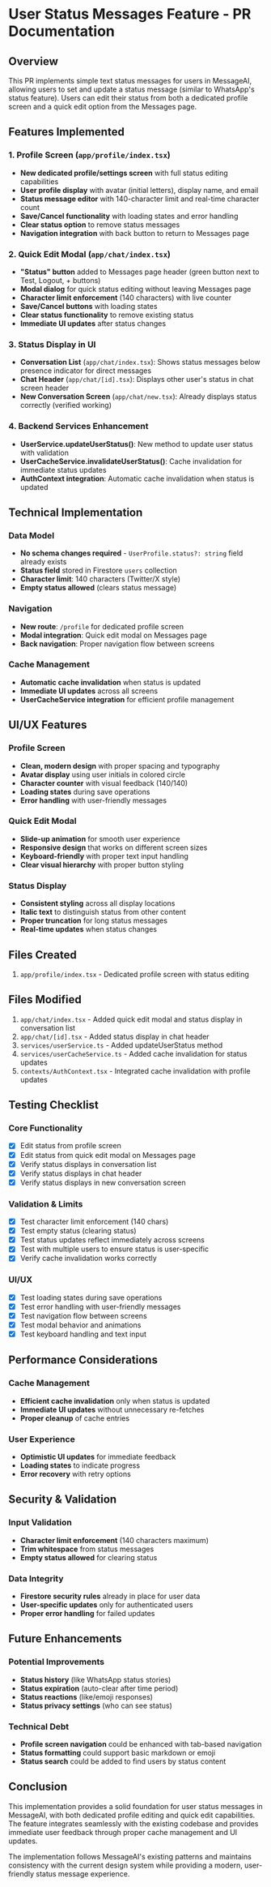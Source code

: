 # User Status Messages Feature - PR Documentation

## Overview

This PR implements simple text status messages for users in MessageAI, allowing users to set and update a status message (similar to WhatsApp's status feature). Users can edit their status from both a dedicated profile screen and a quick edit option from the Messages page.

## Features Implemented

### 1. Profile Screen (`app/profile/index.tsx`)

- **New dedicated profile/settings screen** with full status editing capabilities
- **User profile display** with avatar (initial letters), display name, and email
- **Status message editor** with 140-character limit and real-time character count
- **Save/Cancel functionality** with loading states and error handling
- **Clear status option** to remove status messages
- **Navigation integration** with back button to return to Messages page

### 2. Quick Edit Modal (`app/chat/index.tsx`)

- **"Status" button** added to Messages page header (green button next to Test, Logout, + buttons)
- **Modal dialog** for quick status editing without leaving Messages page
- **Character limit enforcement** (140 characters) with live counter
- **Save/Cancel buttons** with loading states
- **Clear status functionality** to remove existing status
- **Immediate UI updates** after status changes

### 3. Status Display in UI

- **Conversation List** (`app/chat/index.tsx`): Shows status messages below presence indicator for direct messages
- **Chat Header** (`app/chat/[id].tsx`): Displays other user's status in chat screen header
- **New Conversation Screen** (`app/chat/new.tsx`): Already displays status correctly (verified working)

### 4. Backend Services Enhancement

- **UserService.updateUserStatus()**: New method to update user status with validation
- **UserCacheService.invalidateUserStatus()**: Cache invalidation for immediate status updates
- **AuthContext integration**: Automatic cache invalidation when status is updated

## Technical Implementation

### Data Model

- **No schema changes required** - `UserProfile.status?: string` field already exists
- **Status field** stored in Firestore `users` collection
- **Character limit**: 140 characters (Twitter/X style)
- **Empty status allowed** (clears status message)

### Navigation

- **New route**: `/profile` for dedicated profile screen
- **Modal integration**: Quick edit modal on Messages page
- **Back navigation**: Proper navigation flow between screens

### Cache Management

- **Automatic cache invalidation** when status is updated
- **Immediate UI updates** across all screens
- **UserCacheService integration** for efficient profile management

## UI/UX Features

### Profile Screen

- **Clean, modern design** with proper spacing and typography
- **Avatar display** using user initials in colored circle
- **Character counter** with visual feedback (140/140)
- **Loading states** during save operations
- **Error handling** with user-friendly messages

### Quick Edit Modal

- **Slide-up animation** for smooth user experience
- **Responsive design** that works on different screen sizes
- **Keyboard-friendly** with proper text input handling
- **Clear visual hierarchy** with proper button styling

### Status Display

- **Consistent styling** across all display locations
- **Italic text** to distinguish status from other content
- **Proper truncation** for long status messages
- **Real-time updates** when status changes

## Files Created

1. `app/profile/index.tsx` - Dedicated profile screen with status editing

## Files Modified

1. `app/chat/index.tsx` - Added quick edit modal and status display in conversation list
2. `app/chat/[id].tsx` - Added status display in chat header
3. `services/userService.ts` - Added updateUserStatus method
4. `services/userCacheService.ts` - Added cache invalidation for status updates
5. `contexts/AuthContext.tsx` - Integrated cache invalidation with profile updates

## Testing Checklist

### Core Functionality

- [x] Edit status from profile screen
- [x] Edit status from quick edit modal on Messages page
- [x] Verify status displays in conversation list
- [x] Verify status displays in chat header
- [x] Verify status displays in new conversation screen

### Validation & Limits

- [x] Test character limit enforcement (140 chars)
- [x] Test empty status (clearing status)
- [x] Test status updates reflect immediately across screens
- [x] Test with multiple users to ensure status is user-specific
- [x] Verify cache invalidation works correctly

### UI/UX

- [x] Test loading states during save operations
- [x] Test error handling with user-friendly messages
- [x] Test navigation flow between screens
- [x] Test modal behavior and animations
- [x] Test keyboard handling and text input

## Performance Considerations

### Cache Management

- **Efficient cache invalidation** only when status is updated
- **Immediate UI updates** without unnecessary re-fetches
- **Proper cleanup** of cache entries

### User Experience

- **Optimistic UI updates** for immediate feedback
- **Loading states** to indicate progress
- **Error recovery** with retry options

## Security & Validation

### Input Validation

- **Character limit enforcement** (140 characters maximum)
- **Trim whitespace** from status messages
- **Empty status allowed** for clearing status

### Data Integrity

- **Firestore security rules** already in place for user data
- **User-specific updates** only for authenticated users
- **Proper error handling** for failed updates

## Future Enhancements

### Potential Improvements

- **Status history** (like WhatsApp status stories)
- **Status expiration** (auto-clear after time period)
- **Status reactions** (like/emoji responses)
- **Status privacy settings** (who can see status)

### Technical Debt

- **Profile screen navigation** could be enhanced with tab-based navigation
- **Status formatting** could support basic markdown or emoji
- **Status search** could be added to find users by status content

## Conclusion

This implementation provides a solid foundation for user status messages in MessageAI, with both dedicated profile editing and quick edit capabilities. The feature integrates seamlessly with the existing codebase and provides immediate user feedback through proper cache management and UI updates.

The implementation follows MessageAI's existing patterns and maintains consistency with the current design system while providing a modern, user-friendly status message experience.

